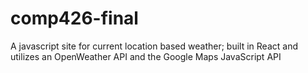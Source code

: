 # comp426-final
A javascript site for current location based weather; built in React and utilizes an OpenWeather API and the Google Maps JavaScript API
